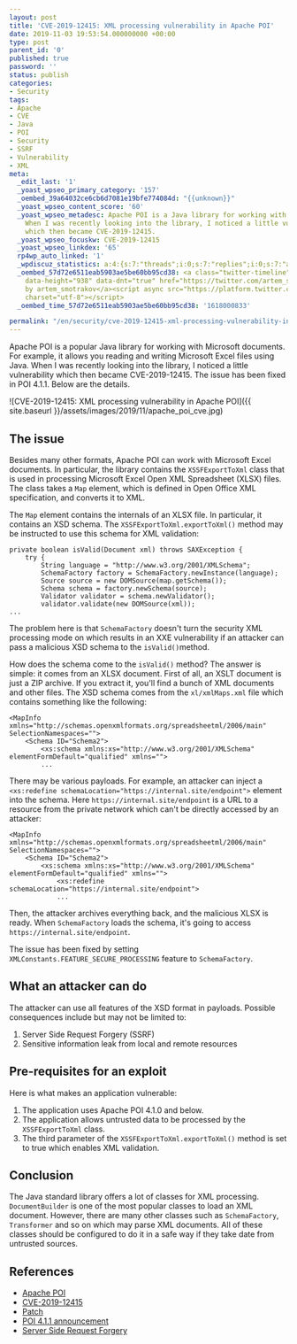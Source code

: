 ```yaml
---
layout: post
title: 'CVE-2019-12415: XML processing vulnerability in Apache POI'
date: 2019-11-03 19:53:54.000000000 +00:00
type: post
parent_id: '0'
published: true
password: ''
status: publish
categories:
- Security
tags:
- Apache
- CVE
- Java
- POI
- Security
- SSRF
- Vulnerability
- XML
meta:
  _edit_last: '1'
  _yoast_wpseo_primary_category: '157'
  _oembed_39a64032ce6cb6d7081e19bfe774084d: "{{unknown}}"
  _yoast_wpseo_content_score: '60'
  _yoast_wpseo_metadesc: Apache POI is a Java library for working with Microsoft documents.
    When I was recently looking into the library, I noticed a little vulnerability
    which then became CVE-2019-12415.
  _yoast_wpseo_focuskw: CVE-2019-12415
  _yoast_wpseo_linkdex: '65'
  rp4wp_auto_linked: '1'
  _wpdiscuz_statistics: a:4:{s:7:"threads";i:0;s:7:"replies";i:0;s:7:"authors";i:0;s:14:"recent_authors";a:0:{}}
  _oembed_57d72e6511eab5903ae5be60bb95cd38: <a class="twitter-timeline" data-width="625"
    data-height="938" data-dnt="true" href="https://twitter.com/artem_smotrakov?ref_src=twsrc%5Etfw">Tweets
    by artem_smotrakov</a><script async src="https://platform.twitter.com/widgets.js"
    charset="utf-8"></script>
  _oembed_time_57d72e6511eab5903ae5be60bb95cd38: '1618000833'

permalink: "/en/security/cve-2019-12415-xml-processing-vulnerability-in-apache-poi.html"
---
```

<!-- wp:paragraph -->

Apache POI is a popular Java library for working with Microsoft documents. For example, it allows you reading and writing Microsoft Excel files using Java. When I was recently looking into the library, I noticed a little vulnerability which then became CVE-2019-12415. The issue has been fixed in POI 4.1.1. Below are the details.

<!-- /wp:paragraph -->

<!-- wp:image {"id":3592} -->

![CVE-2019-12415: XML processing vulnerability in Apache POI]({{ site.baseurl }}/assets/images/2019/11/apache_poi_cve.jpg)

<!-- /wp:image -->

<!-- wp:more -->  
<!--more-->  
<!-- /wp:more -->

<!-- wp:heading -->

## The issue

<!-- /wp:heading -->

<!-- wp:paragraph -->

Besides many other formats, Apache POI can work with Microsoft Excel documents. In particular, the library contains the `XSSFExportToXml` class that is used in processing Microsoft Excel Open XML Spreadsheet (XLSX) files. The class takes a `Map` element, which is defined in Open Office XML specification, and converts it to XML.

<!-- /wp:paragraph -->

<!-- wp:paragraph -->

The `Map` element contains the internals of an XLSX file. In particular, it contains an XSD schema. The `XSSFExportToXml.exportToXml()` method may be instructed to use this schema for XML validation:

<!-- /wp:paragraph -->

<!-- wp:preformatted {"className":"console"} -->

```
private boolean isValid(Document xml) throws SAXException {
    try {
        String language = "http://www.w3.org/2001/XMLSchema";
        SchemaFactory factory = SchemaFactory.newInstance(language);
        Source source = new DOMSource(map.getSchema());
        Schema schema = factory.newSchema(source);
        Validator validator = schema.newValidator();
        validator.validate(new DOMSource(xml));
...
```

<!-- /wp:preformatted -->

<!-- wp:paragraph -->

The problem here is that `SchemaFactory` doesn't turn the security XML processing mode on which results in an XXE vulnerability if an attacker can pass a malicious XSD schema to the `isValid()`method.

<!-- /wp:paragraph -->

<!-- wp:paragraph -->

How does the schema come to the `isValid()` method? The answer is simple: it comes from an XLSX document. First of all, an XSLT document is just a ZIP archive. If you extract it, you'll find a bunch of XML documents and other files. The XSD schema comes from the `xl/xmlMaps.xml` file which contains something like the following:

<!-- /wp:paragraph -->

<!-- wp:preformatted {"className":"console"} -->

```
<MapInfo xmlns="http://schemas.openxmlformats.org/spreadsheetml/2006/main" SelectionNamespaces="">
    <Schema ID="Schema2">
        <xs:schema xmlns:xs="http://www.w3.org/2001/XMLSchema" elementFormDefault="qualified" xmlns="">
        ...
```

<!-- /wp:preformatted -->

<!-- wp:paragraph -->

There may be various payloads. For example, an attacker can inject a `<xs:redefine schemaLocation="https://internal.site/endpoint">` element into the schema. Here `https://internal.site/endpoint` is a URL to a resource from the private network which can't be directly accessed by an attacker:

<!-- /wp:paragraph -->

<!-- wp:preformatted {"className":"console"} -->

```
<MapInfo xmlns="http://schemas.openxmlformats.org/spreadsheetml/2006/main" SelectionNamespaces="">
    <Schema ID="Schema2">
        <xs:schema xmlns:xs="http://www.w3.org/2001/XMLSchema" elementFormDefault="qualified" xmlns="">
            <xs:redefine schemaLocation="https://internal.site/endpoint">
            ...
```

<!-- /wp:preformatted -->

<!-- wp:paragraph -->

Then, the attacker archives everything back, and the malicious XLSX is ready. When `SchemaFactory` loads the schema, it's going to access `https://internal.site/endpoint`.

<!-- /wp:paragraph -->

<!-- wp:paragraph -->

The issue has been fixed by setting `XMLConstants.FEATURE_SECURE_PROCESSING` feature to `SchemaFactory`.

<!-- /wp:paragraph -->

<!-- wp:heading -->

## What an attacker can do

<!-- /wp:heading -->

<!-- wp:paragraph -->

The attacker can use all features of the XSD format in payloads. Possible consequences include but may not be limited to:

<!-- /wp:paragraph -->

<!-- wp:list {"ordered":true} -->

1. Server Side Request Forgery (SSRF)
2. Sensitive information leak from local and remote resources

<!-- /wp:list -->

<!-- wp:heading -->

## Pre-requisites for an exploit

<!-- /wp:heading -->

<!-- wp:paragraph -->

Here is what makes an application vulnerable:

<!-- /wp:paragraph -->

<!-- wp:list {"ordered":true} -->

1. The application uses Apache POI 4.1.0 and below.
2. The application allows untrusted data to be processed by the `XSSFExportToXml` class.
3. The third parameter of the `XSSFExportToXml.exportToXml()` method is set to true which enables XML validation. 

<!-- /wp:list -->

<!-- wp:heading -->

## Conclusion

<!-- /wp:heading -->

<!-- wp:paragraph -->

The Java standard library offers a lot of classes for XML processing. `DocumentBuilder` is one of the most popular classes to load an XML document. However, there are many other classes such as `SchemaFactory`, `Transformer` and so on which may parse XML documents. All of these classes should be configured to do it in a safe way if they take date from untrusted sources.

<!-- /wp:paragraph -->

<!-- wp:heading -->

## References

<!-- /wp:heading -->

<!-- wp:list -->

- [Apache POI](https://poi.apache.org/)
- [CVE-2019-12415](https://nvd.nist.gov/vuln/detail/CVE-2019-12415)
- [Patch](https://svn.apache.org/viewvc?view=revision&revision=1867484)
- [POI 4.1.1 announcement](https://lists.apache.org/thread.html/13a54b6a03369cfb418a699180ffb83bd727320b6ddfec198b9b728e@%3Cannounce.apache.org%3E)
- [Server Side Request Forgery](https://www.owasp.org/index.php/Server_Side_Request_Forgery)

<!-- /wp:list -->

